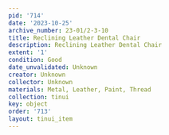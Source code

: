 ```yaml
---
pid: '714'
date: '2023-10-25'
archive_number: 23-01/2-3-10
title: Reclining Leather Dental Chair
description: Reclining Leather Dental Chair
extent: '1'
condition: Good
date_unvalidated: Unknown
creator: Unknown
collector: Unknown
materials: Metal, Leather, Paint, Thread
collection: tinui
key: object
order: '713'
layout: tinui_item
---
```

